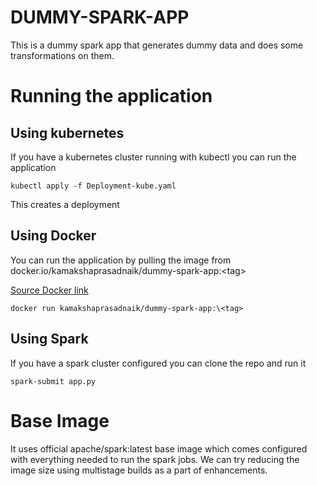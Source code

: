 # DUMMY-SPARK-APP
This is a dummy spark app that generates dummy data and does some transformations on them. 
# Running the application
## Using kubernetes
If you have a kubernetes cluster running with kubectl you can run the application </br>

    kubectl apply -f Deployment-kube.yaml 

This creates a deployment

## Using Docker
You can run the application by pulling the image from docker.io/kamakshaprasadnaik/dummy-spark-app:\<tag>

[Source Docker link](https://hub.docker.com/r/kamakshaprasadnaik/dummy-spark-app)

    docker run kamakshaprasadnaik/dummy-spark-app:\<tag> 


## Using Spark
If you have a spark cluster configured you can clone the repo and run it

    spark-submit app.py 

# Base Image
It uses official apache/spark:latest base image which comes configured with everything needed to run the spark jobs. We can try reducing the image size using multistage builds as a part of enhancements. 
